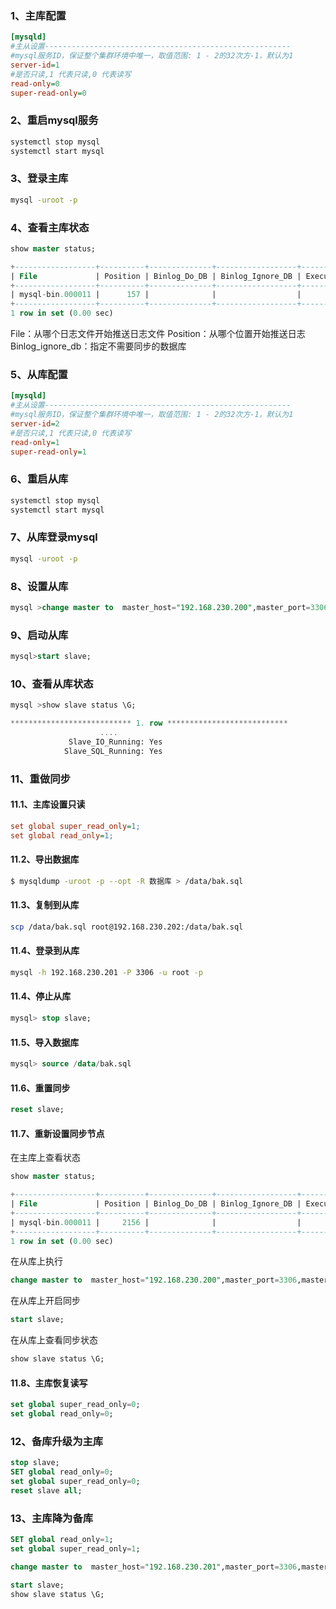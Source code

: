 ### 1、主库配置

```ini
[mysqld]
#主从设置-------------------------------------------------------
#mysql服务ID，保证整个集群环境中唯一，取值范围: 1 - 2的32次方-1，默认为1
server-id=1
#是否只读,1 代表只读,0 代表读写
read-only=0
super-read-only=0
```

### 2、重启mysql服务

```bash
systemctl stop mysql
systemctl start mysql
```

### 3、登录主库

```bash
mysql -uroot -p
```

### 4、查看主库状态

```sql
show master status;

+------------------+----------+--------------+------------------+-------------------+
| File             | Position | Binlog_Do_DB | Binlog_Ignore_DB | Executed_Gtid_Set |
+------------------+----------+--------------+------------------+-------------------+
| mysql-bin.000011 |      157 |              |                  |                   |
+------------------+----------+--------------+------------------+-------------------+
1 row in set (0.00 sec)
```

File：从哪个日志文件开始推送日志文件
Position：从哪个位置开始推送日志
Binlog_ignore_db：指定不需要同步的数据库

### 5、从库配置

```ini
[mysqld]
#主从设置-------------------------------------------------------
#mysql服务ID，保证整个集群环境中唯一，取值范围: 1 - 2的32次方-1，默认为1
server-id=2
#是否只读,1 代表只读,0 代表读写
read-only=1
super-read-only=1
```

### 6、重启从库

```bash
systemctl stop mysql
systemctl start mysql
```

### 7、从库登录mysql

```bash
mysql -uroot -p
```

### 8、设置从库

```sql
mysql >change master to  master_host="192.168.230.200",master_port=3306,master_user="root",master_password="root",master_log_file="mysql-bin.000011",master_log_pos=157;
```

### 9、启动从库

```sql
mysql>start slave;
```

### 10、查看从库状态

````sql
mysql >show slave status \G;

*************************** 1. row ***************************
					....
             Slave_IO_Running: Yes
            Slave_SQL_Running: Yes

````

### 11、重做同步

#### 11.1、主库设置只读

```ini
set global super_read_only=1;
set global read_only=1;
```

#### 11.2、导出数据库

```bash
$ mysqldump -uroot -p --opt -R 数据库 > /data/bak.sql
```

#### 11.3、复制到从库

```bash
scp /data/bak.sql root@192.168.230.202:/data/bak.sql
```

#### 11.4、登录到从库

```bash
mysql -h 192.168.230.201 -P 3306 -u root -p
```

#### 11.4、停止从库

```sql
mysql> stop slave;
```

#### 11.5、导入数据库

```sql
mysql> source /data/bak.sql
```

#### 11.6、重置同步

```sql
reset slave;
```

#### 11.7、重新设置同步节点

在主库上查看状态

```sql
show master status;

+------------------+----------+--------------+------------------+-------------------+
| File             | Position | Binlog_Do_DB | Binlog_Ignore_DB | Executed_Gtid_Set |
+------------------+----------+--------------+------------------+-------------------+
| mysql-bin.000011 |     2156 |              |                  |                   |
+------------------+----------+--------------+------------------+-------------------+
1 row in set (0.00 sec)
```

在从库上执行

```sql
change master to  master_host="192.168.230.200",master_port=3306,master_user="root",master_password="root",master_log_file="mysql-bin.000011",master_log_pos=2156;
```

在从库上开启同步

```sql
start slave;
```

在从库上查看同步状态

```sql
show slave status \G;
```

#### 11.8、主库恢复读写

```sql
set global super_read_only=0;
set global read_only=0;
```

### 12、备库升级为主库

```sql
stop slave;
SET global read_only=0;
set global super_read_only=0;
reset slave all;
```

### 13、主库降为备库

```sql
SET global read_only=1;
set global super_read_only=1;

change master to  master_host="192.168.230.201",master_port=3306,master_user="root",master_password="root",master_log_file="mysql-bin.000005",master_log_pos=4714;

start slave;
show slave status \G;
```

